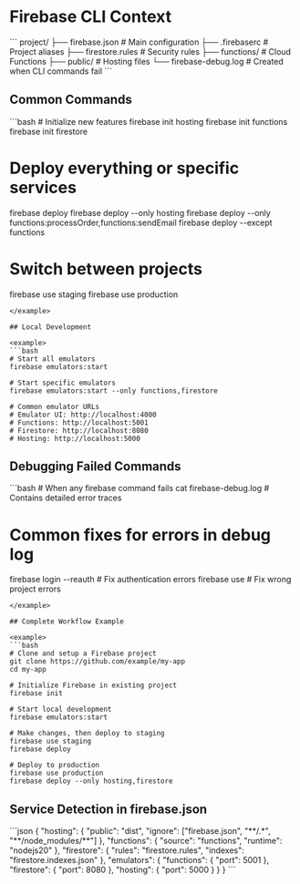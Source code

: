 # Firebase CLI Context

<project-structure>
```
project/
├── firebase.json          # Main configuration
├── .firebaserc           # Project aliases
├── firestore.rules       # Security rules
├── functions/            # Cloud Functions
├── public/               # Hosting files
└── firebase-debug.log    # Created when CLI commands fail
```
</project-structure>

## Common Commands

<example>
```bash
# Initialize new features
firebase init hosting
firebase init functions
firebase init firestore

# Deploy everything or specific services

firebase deploy
firebase deploy --only hosting
firebase deploy --only functions:processOrder,functions:sendEmail
firebase deploy --except functions

# Switch between projects

firebase use staging
firebase use production
```
</example>

## Local Development

<example>
```bash
# Start all emulators
firebase emulators:start

# Start specific emulators
firebase emulators:start --only functions,firestore

# Common emulator URLs
# Emulator UI: http://localhost:4000
# Functions: http://localhost:5001
# Firestore: http://localhost:8080
# Hosting: http://localhost:5000
````

</example>

## Debugging Failed Commands

<example>
```bash
# When any firebase command fails
cat firebase-debug.log    # Contains detailed error traces

# Common fixes for errors in debug log

firebase login --reauth # Fix authentication errors
firebase use # Fix wrong project errors

````
</example>

## Complete Workflow Example

<example>
```bash
# Clone and setup a Firebase project
git clone https://github.com/example/my-app
cd my-app

# Initialize Firebase in existing project
firebase init

# Start local development
firebase emulators:start

# Make changes, then deploy to staging
firebase use staging
firebase deploy

# Deploy to production
firebase use production
firebase deploy --only hosting,firestore
````

</example>

## Service Detection in firebase.json

<example>
```json
{
  "hosting": {
    "public": "dist",
    "ignore": ["firebase.json", "**/.*", "**/node_modules/**"]
  },
  "functions": {
    "source": "functions",
    "runtime": "nodejs20"
  },
  "firestore": {
    "rules": "firestore.rules",
    "indexes": "firestore.indexes.json"
  },
  "emulators": {
    "functions": { "port": 5001 },
    "firestore": { "port": 8080 },
    "hosting": { "port": 5000 }
  }
}
```
</example>
